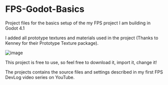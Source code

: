 # FPS-Godot-Basics
Project files for the basics setup of the my FPS project I am building in Godot 4.1

I added all prototype textures and materials used in the project (Thanks to Kenney for their Prototype Texture package).

![image](https://github.com/dev-bre/FPS-Godot-Basics/assets/905984/3681c6d0-1d99-43c0-b19c-d790ce2b3817)

This project is free to use, so feel free to download it, import it, change it!

The projects contains the source files and settings described in my first FPS DevLog video series on YouTube. 
